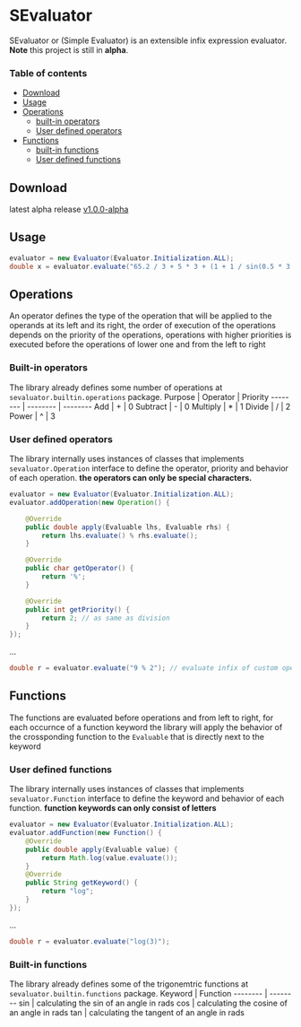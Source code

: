 # SEvaluator
SEvaluator or (Simple Evaluator) is an extensible infix expression evaluator.
**Note** this project is still in **alpha**.

### Table of contents
* [Download](#download)
* [Usage](#usage)
* [Operations](#operations)
    * [built-in operators](#built-in-operators)
    * [User defined operators](#user-defined-operators)
* [Functions](#functions)
    * [built-in functions](#built-in-operators)
    * [User defined functions](#user-defined-functions)

## Download
latest alpha release [v1.0.0-alpha](https://github.com/mohannadzidan/SEvaluator/raw/main/jar/sevaluator-v1.0.0-alpha.jar)

## Usage
```java
evaluator = new Evaluator(Evaluator.Initialization.ALL);
double x = evaluator.evaluate("65.2 / 3 + 5 * 3 + (1 + 1 / sin(0.5 * 3.14))");
```
## Operations
An operator defines the type of the operation that will be applied to the operands at its left and its right, the order of execution of the operations depends on the priority of the operations, operations with higher priorities is executed before the operations of lower one and from the left to right

### Built-in operators
The library already defines some number of operations at `sevaluator.builtin.operations` package.
Purpose | Operator | Priority
-------- | -------- | --------
Add | \+ | 0
Subtract | \- | 0
Multiply | \* | 1
Divide | \/ | 2
Power | \^ | 3

### User defined operators
The library internally uses instances of classes that implements `sevaluator.Operation` interface to define the operator, priority and behavior of each operation.
**the operators can only be special characters.**
```java
evaluator = new Evaluator(Evaluator.Initialization.ALL);
evaluator.addOperation(new Operation() {

    @Override
    public double apply(Evaluable lhs, Evaluable rhs) {
        return lhs.evaluate() % rhs.evaluate();
    }

    @Override
    public char getOperator() {
        return '%';
    }

    @Override
    public int getPriority() {
        return 2; // as same as division
    }
});
```
...
```java
double r = evaluator.evaluate("9 % 2"); // evaluate infix of custom operator
```

## Functions
The functions are evaluated before operations and from left to right, for each occurnce of a function keyword the library will apply the behavior of the crossponding function to the `Evaluable` that is directly next to the keyword
### User defined functions
The library internally uses instances of classes that implements `sevaluator.Function` interface to define the keyword and behavior of each function.
 **function keywords can only consist of letters**
```java
evaluator = new Evaluator(Evaluator.Initialization.ALL);
evaluator.addFunction(new Function() {
    @Override
    public double apply(Evaluable value) {
        return Math.log(value.evaluate());
    }
    @Override
    public String getKeyword() {
        return "log";
    }
});
```
...
```java
double r = evaluator.evaluate("log(3)");
```

### Built-in functions
The library already defines some of the trigonemtric functions at `sevaluator.builtin.functions` package.
Keyword | Function
-------- | --------
sin | calculating the sin of an angle in rads
cos | calculating the cosine of an angle in rads
tan | calculating the tangent of an angle in rads

